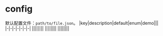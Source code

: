 # config

默认配置文件：`path/to/file.json`。
|key|description|default|enum|demo|||
|-|-|-|-|-|-|-|
||||||||
||||||||
||||||||
